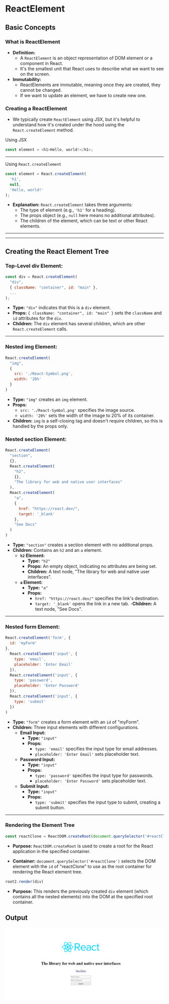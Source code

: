 # ReactElement

## Basic Concepts

### What is ReactElement
- **Definition:** 
    - A `ReactElement` is an object representation of DOM element or a component in React.
    - It's the smallest unit that React uses to describe what we want to see on the screen.
- **Immutability:**
    - ReactElements are immutable, meaning once they are created, they cannot be changed.
    - If we want to update an element, we have to create new one.

### Creating a ReactElement
- We typically create `ReactElement` using JSX, but it's helpful to understand how it's created under the hood using the `React.createElement` method.

Using JSX
```javascript
const element = <h1>Hello, world!</h1>;
```
---
Using `React.createElement`
```javascript
const element = React.createElement(
  'h1',
  null,
  'Hello, world!'
);
```

- **Explanation:** `React.createElement` takes three arguments:
    - The type of element (e.g., `'h1'` for a heading).
    - The props object (e.g., `null` here means no additional attributes).
    - The children of the element, which can be text or other React elements.


---
---
## Creating the React Element Tree

### Top-Level div Element:

```javascript
const div = React.createElement(
  "div",
  { className: "container", id: "main" },
  ...
);
```

- **Type:** `"div"` indicates that this is a `div` element.
- **Props:** `{ className: "container", id: "main" }` sets the `className` and `id` attributes for the `div`.
- **Children:** The `div` element has several children, which are other `React.createElement` calls.

---

### Nested img Element:
```javascript
React.createElement(
  "img",
  {
    src: './React-Symbol.png',
    width: '20%'
  }
)
```
- **Type:** `"img"` creates an `img` element.
- **Props:**
    - `src: './React-Symbol.png'` specifies the image source.
    - `width: '20%'` sets the width of the image to 20% of its container.
- **Children:** `img` is a self-closing tag and doesn't require children, so this is handled by the props only.

### Nested section Element:
```javascript
React.createElement(
  "section",
  {},
  React.createElement(
    "h2",
    {},
    "The library for web and native user interfaces"
  ),
  React.createElement(
    "a",
    {
      href: "https://react.dev/",
      target: '_blank'
    },
    "See Docs"
  )
)
```

- **Type:** `"section"` creates a section element with no additional props.
- **Children:** Contains an `h2` and an `a` element.
    - **`h2` Element:** 
        - **Type:** `"h2"`
        - **Props:** An empty object, indicating no attributes are being set.
        - **Children:** A text node, "The library for web and native user interfaces".
    - **`a` Element:** 
        - **Type:** `"a"`
        - **Props:** 
            - `href: "https://react.dev/"` specifies the link's destination.
            - `target: '_blank'` opens the link in a new tab.
        -**Children:** A text node, "See Docs".

---

### Nested form Element:

```javascript
React.createElement('form', {
  id: 'myForm'
}, 
  React.createElement('input', {
    type: 'email',
    placeholder: 'Enter Email'
  }),
  React.createElement('input', {
    type: 'password',
    placeholder: 'Enter Password'
  }),
  React.createElement('input', {
    type: 'submit'
  })
)
```

- **Type:** `"form"` creates a form element with an `id` of "myForm".
- **Children:** Three input elements with different configurations.
    - **Email Input:** 
        - **Type:** `"input"`
        - **Props:** 
            - `type: 'email'` specifies the input type for email addresses.
            - `placeholder: 'Enter Email'` sets placeholder text.
    - **Password Input:** 
        - **Type:** `"input"`
        - **Props:** 
            - `type: 'password'` specifies the input type for passwords.
            - `placeholder: 'Enter Password'` sets placeholder text.
    - **Submit Input:** 
        - **Type:** `"input"`
        - **Props:** 
            - `type: 'submit'` specifies the input type to submit, creating a submit button.

---

### Rendering the Element Tree
```javascript
const reactClone = ReactDOM.createRoot(document.querySelector('#reactClone'))
```

- **Purpose:** `ReactDOM.createRoot` is used to create a root for the React application in the specified container.

- **Container:** `document.querySelector('#reactClone')` selects the DOM element with the `id` of "reactClone" to use as the root container for rendering the React element tree.

```javascript
root2.render(div)
```

- **Purpose:** This renders the previously created `div` element (which contains all the nested elements) into the DOM at the specified root container.


## Output
![Output of React Clone](./Output.jpg "Output of React Clone")